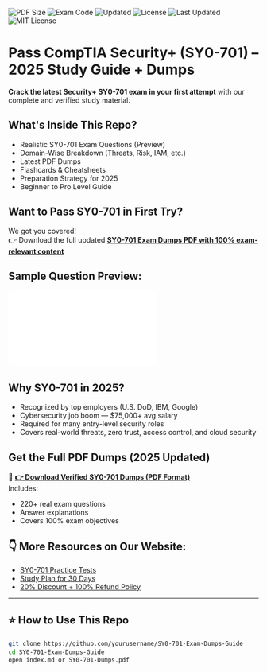 ![PDF Size](https://img.shields.io/badge/PDF-Preview-blue?style=flat-square&logo=adobeacrobatreader&logoColor=yellow)
![Exam Code](https://img.shields.io/badge/SY0--701-CompTIA%20Identity-orange?style=flat-square&logo=microsoft)
![Updated](https://img.shields.io/badge/Updated-2025-brightgreen?style=flat-square)
![License](https://img.shields.io/badge/License-MIT-informational?style=flat-square&logoColor=skyblue)
![Last Updated](https://img.shields.io/badge/Updated-July%202025-brightgreen)
![MIT License](https://img.shields.io/badge/license-MIT-blue.svg)

#  Pass CompTIA Security+ (SY0-701) – 2025 Study Guide + Dumps   
**Crack the latest Security+ SY0-701 exam in your first attempt** with our complete and verified study material.

##  What's Inside This Repo?

-  Realistic SY0-701 Exam Questions (Preview)
-  Domain-Wise Breakdown (Threats, Risk, IAM, etc.)
-  Latest PDF Dumps
-  Flashcards & Cheatsheets
-  Preparation Strategy for 2025
-  Beginner to Pro Level Guide

##  Want to Pass SY0-701 in First Try?

We got you covered!  
👉 Download the full updated **[SY0-701 Exam Dumps PDF with 100% exam-relevant content](https://www.realexamcollection.com/comptia/sy0-701-dumps.html)**  

##  Sample Question Preview:
[![Download SY0-701 PDF](Sample_SY0-701_Exam_Questions.pdf)](./Sample_SY0-701_Exam_Questions.pdf)


##  Why SY0-701 in 2025?

- Recognized by top employers (U.S. DoD, IBM, Google)
- Cybersecurity job boom — $75,000+ avg salary
- Required for many entry-level security roles
- Covers real-world threats, zero trust, access control, and cloud security

##  Get the Full PDF Dumps (2025 Updated)

🔗 **[👉 Download Verified SY0-701 Dumps (PDF Format)](https://www.realexamcollection.com/comptia/sy0-701-dumps.html)**  
Includes:  
- 220+ real exam questions  
- Answer explanations  
- Covers 100% exam objectives

## 👇 More Resources on Our Website:

- [ SY0-701 Practice Tests](https://www.realexamcollection.com/comptia/sy0-701-dumps.html)  
- [ Study Plan for 30 Days](https://www.realexamcollection.com/)  
- [ 20% Discount + 100% Refund Policy](https://www.realexamcollection.com/refund-policy.html)

---

## ⭐ How to Use This Repo

```bash
git clone https://github.com/yourusername/SY0-701-Exam-Dumps-Guide
cd SY0-701-Exam-Dumps-Guide
open index.md or SY0-701-Dumps.pdf
